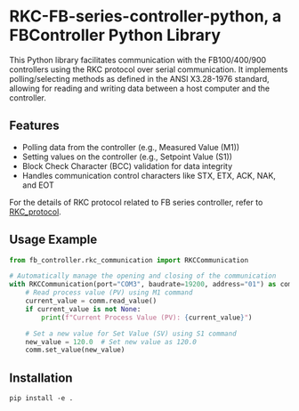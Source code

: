 # RKC-FB-series-controller-python, a FBController Python Library

This Python library facilitates communication with the FB100/400/900 controllers using the RKC protocol over serial communication. It implements polling/selecting methods as defined in the ANSI X3.28-1976 standard, allowing for reading and writing data between a host computer and the controller.

## Features
- Polling data from the controller (e.g., Measured Value (M1))
- Setting values on the controller (e.g., Setpoint Value (S1))
- Block Check Character (BCC) validation for data integrity
- Handles communication control characters like STX, ETX, ACK, NAK, and EOT

For the details of RKC protocol related to FB series controller, refer to [RKC_protocol](RKC_protocol.md).


## Usage Example
``` python
from fb_controller.rkc_communication import RKCCommunication

# Automatically manage the opening and closing of the communication
with RKCCommunication(port="COM3", baudrate=19200, address="01") as comm:
    # Read process value (PV) using M1 command
    current_value = comm.read_value()
    if current_value is not None:
        print(f"Current Process Value (PV): {current_value}")

    # Set a new value for Set Value (SV) using S1 command
    new_value = 120.0  # Set new value as 120.0
    comm.set_value(new_value)
```

## Installation

```
pip install -e .
```
